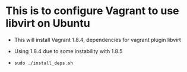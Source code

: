 # This is to configure Vagrant to use libvirt on Ubuntu
- This will install Vagrant 1.8.4, dependencies for vagrant plugin libvirt
- Using 1.8.4 due to some instability with 1.8.5

- ```sudo ./install_deps.sh ```
